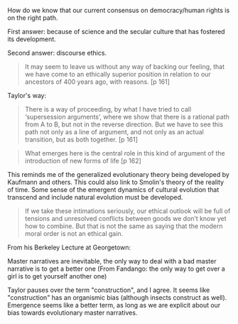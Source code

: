 How do we know that our current consensus on democracy/human rights is on the right path.

First answer:  because of science and the secular culture that has fostered its development.

Second answer:  discourse ethics.

>  It may seem to leave us without any
way of backing our feeling, that we have come to an ethically superior position in
relation to our ancestors of 400 years ago, with reasons. [p 161]

Taylor's way:  

> There is a way of proceeding, by what I have tried to call ‘supersession arguments’,
where we show that there is a rational path from A to B, but not in the
reverse direction. But we have to see this path not only as a line of argument, and
not only as an actual transition, but as both together. [p 161]

> What emerges here is the central role in this kind of argument of the introduction
of new forms of life [p 162]

This reminds me of the generalized evolutionary theory being developed by Kaufmann and others.  This could also link to Smolin's theory of the reality of time.  Some sense of the emergent dynamics of cultural evolution that transcend and include natural evolution must be developed.  

> If we take these intimations seriously, our ethical outlook will be full of
tensions and unresolved conflicts between goods we don’t know yet how to
combine. But that is not the same as saying that the modern moral order is not an
ethical gain.

From his Berkeley Lecture at Georgetown:

Master narratives are inevitable, the only way to deal with a bad master narrative is to get a better one (From Fandango:  the only way to get over a girl is to get yourself another one)

Taylor pauses over the term "construction", and I agree.  It seems like "construction" has an organismic bias (although insects construct as well).  Emergence seems like a better term, as long as we are explicit about our bias towards evolutionary master narratives.
